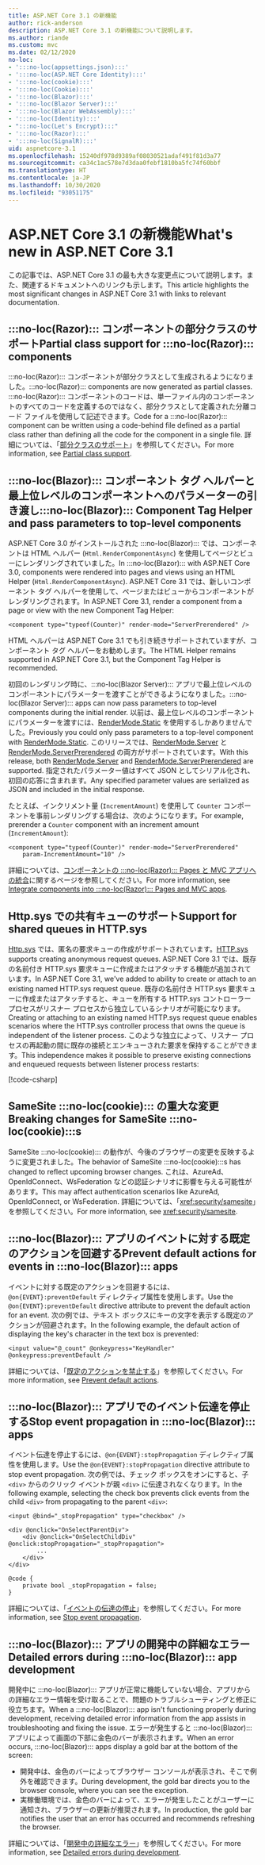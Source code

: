 ```yaml
---
title: ASP.NET Core 3.1 の新機能
author: rick-anderson
description: ASP.NET Core 3.1 の新機能について説明します。
ms.author: riande
ms.custom: mvc
ms.date: 02/12/2020
no-loc:
- ':::no-loc(appsettings.json):::'
- ':::no-loc(ASP.NET Core Identity):::'
- ':::no-loc(cookie):::'
- ':::no-loc(Cookie):::'
- ':::no-loc(Blazor):::'
- ':::no-loc(Blazor Server):::'
- ':::no-loc(Blazor WebAssembly):::'
- ':::no-loc(Identity):::'
- ":::no-loc(Let's Encrypt):::"
- ':::no-loc(Razor):::'
- ':::no-loc(SignalR):::'
uid: aspnetcore-3.1
ms.openlocfilehash: 15240df978d9389af08030521adaf491f81d3a77
ms.sourcegitcommit: ca34c1ac578e7d3daa0febf1810ba5fc74f60bbf
ms.translationtype: HT
ms.contentlocale: ja-JP
ms.lasthandoff: 10/30/2020
ms.locfileid: "93051175"
---
```

# <a name="whats-new-in-aspnet-core-31"></a><span data-ttu-id="90c3a-103">ASP.NET Core 3.1 の新機能</span><span class="sxs-lookup"><span data-stu-id="90c3a-103">What's new in ASP.NET Core 3.1</span></span>

<span data-ttu-id="90c3a-104">この記事では、ASP.NET Core 3.1 の最も大きな変更点について説明します。また、関連するドキュメントへのリンクも示します。</span><span class="sxs-lookup"><span data-stu-id="90c3a-104">This article highlights the most significant changes in ASP.NET Core 3.1 with links to relevant documentation.</span></span>

## <a name="partial-class-support-for-no-locrazor-components"></a><span data-ttu-id="90c3a-105">:::no-loc(Razor)::: コンポーネントの部分クラスのサポート</span><span class="sxs-lookup"><span data-stu-id="90c3a-105">Partial class support for :::no-loc(Razor)::: components</span></span>

<span data-ttu-id="90c3a-106">:::no-loc(Razor)::: コンポーネントが部分クラスとして生成されるようになりました。</span><span class="sxs-lookup"><span data-stu-id="90c3a-106">:::no-loc(Razor)::: components are now generated as partial classes.</span></span> <span data-ttu-id="90c3a-107">:::no-loc(Razor)::: コンポーネントのコードは、単一ファイル内のコンポーネントのすべてのコードを定義するのではなく、部分クラスとして定義された分離コード ファイルを使用して記述できます。</span><span class="sxs-lookup"><span data-stu-id="90c3a-107">Code for a :::no-loc(Razor)::: component can be written using a code-behind file defined as a partial class rather than defining all the code for the component in a single file.</span></span> <span data-ttu-id="90c3a-108">詳細については、「[部分クラスのサポート](xref:blazor/components/index#partial-class-support)」を参照してください。</span><span class="sxs-lookup"><span data-stu-id="90c3a-108">For more information, see [Partial class support](xref:blazor/components/index#partial-class-support).</span></span>

## <a name="no-locblazor-component-tag-helper-and-pass-parameters-to-top-level-components"></a><span data-ttu-id="90c3a-109">:::no-loc(Blazor)::: コンポーネント タグ ヘルパーと最上位レベルのコンポーネントへのパラメーターの引き渡し</span><span class="sxs-lookup"><span data-stu-id="90c3a-109">:::no-loc(Blazor)::: Component Tag Helper and pass parameters to top-level components</span></span>

<span data-ttu-id="90c3a-110">ASP.NET Core 3.0 がインストールされた :::no-loc(Blazor)::: では、コンポーネントは HTML ヘルパー (`Html.RenderComponentAsync`) を使用してページとビューにレンダリングされていました。</span><span class="sxs-lookup"><span data-stu-id="90c3a-110">In :::no-loc(Blazor)::: with ASP.NET Core 3.0, components were rendered into pages and views using an HTML Helper (`Html.RenderComponentAsync`).</span></span> <span data-ttu-id="90c3a-111">ASP.NET Core 3.1 では、新しいコンポーネント タグ ヘルパーを使用して、ページまたはビューからコンポーネントがレンダリングされます。</span><span class="sxs-lookup"><span data-stu-id="90c3a-111">In ASP.NET Core 3.1, render a component from a page or view with the new Component Tag Helper:</span></span>

```cshtml
<component type="typeof(Counter)" render-mode="ServerPrerendered" />
```

<span data-ttu-id="90c3a-112">HTML ヘルパーは ASP.NET Core 3.1 でも引き続きサポートされていますが、コンポーネント タグ ヘルパーをお勧めします。</span><span class="sxs-lookup"><span data-stu-id="90c3a-112">The HTML Helper remains supported in ASP.NET Core 3.1, but the Component Tag Helper is recommended.</span></span>

<span data-ttu-id="90c3a-113">初回のレンダリング時に、:::no-loc(Blazor Server)::: アプリで最上位レベルのコンポーネントにパラメーターを渡すことができるようになりました。</span><span class="sxs-lookup"><span data-stu-id="90c3a-113">:::no-loc(Blazor Server)::: apps can now pass parameters to top-level components during the initial render.</span></span> <span data-ttu-id="90c3a-114">以前は、最上位レベルのコンポーネントにパラメーターを渡すには、[RenderMode.Static](xref:Microsoft.AspNetCore.Mvc.Rendering.RenderMode.Static) を使用するしかありませんでした。</span><span class="sxs-lookup"><span data-stu-id="90c3a-114">Previously you could only pass parameters to a top-level component with [RenderMode.Static](xref:Microsoft.AspNetCore.Mvc.Rendering.RenderMode.Static).</span></span> <span data-ttu-id="90c3a-115">このリリースでは、[RenderMode.Server](xref:Microsoft.AspNetCore.Mvc.Rendering.RenderMode.Server) と [RenderMode.ServerPrerendered](xref:Microsoft.AspNetCore.Mvc.Rendering.RenderMode.ServerPrerendered) の両方がサポートされています。</span><span class="sxs-lookup"><span data-stu-id="90c3a-115">With this release, both [RenderMode.Server](xref:Microsoft.AspNetCore.Mvc.Rendering.RenderMode.Server) and [RenderMode.ServerPrerendered](xref:Microsoft.AspNetCore.Mvc.Rendering.RenderMode.ServerPrerendered) are supported.</span></span> <span data-ttu-id="90c3a-116">指定されたパラメーター値はすべて JSON としてシリアル化され、初回の応答に含まれます。</span><span class="sxs-lookup"><span data-stu-id="90c3a-116">Any specified parameter values are serialized as JSON and included in the initial response.</span></span>

<span data-ttu-id="90c3a-117">たとえば、インクリメント量 (`IncrementAmount`) を使用して `Counter` コンポーネントを事前レンダリングする場合は、次のようになります。</span><span class="sxs-lookup"><span data-stu-id="90c3a-117">For example, prerender a `Counter` component with an increment amount (`IncrementAmount`):</span></span>

```cshtml
<component type="typeof(Counter)" render-mode="ServerPrerendered" 
    param-IncrementAmount="10" />
```

<span data-ttu-id="90c3a-118">詳細については、[コンポーネントの :::no-loc(Razor)::: Pages と MVC アプリへの統合](xref:blazor/components/integrate-components-into-razor-pages-and-mvc-apps)に関するページを参照してください。</span><span class="sxs-lookup"><span data-stu-id="90c3a-118">For more information, see [Integrate components into :::no-loc(Razor)::: Pages and MVC apps](xref:blazor/components/integrate-components-into-razor-pages-and-mvc-apps).</span></span>

## <a name="support-for-shared-queues-in-httpsys"></a><span data-ttu-id="90c3a-119">Http.sys での共有キューのサポート</span><span class="sxs-lookup"><span data-stu-id="90c3a-119">Support for shared queues in HTTP.sys</span></span>

<span data-ttu-id="90c3a-120">[Http.sys](xref:fundamentals/servers/httpsys) では、匿名の要求キューの作成がサポートされています。</span><span class="sxs-lookup"><span data-stu-id="90c3a-120">[HTTP.sys](xref:fundamentals/servers/httpsys) supports creating anonymous request queues.</span></span> <span data-ttu-id="90c3a-121">ASP.NET Core 3.1 では、既存の名前付き HTTP.sys 要求キューに作成またはアタッチする機能が追加されています。</span><span class="sxs-lookup"><span data-stu-id="90c3a-121">In ASP.NET Core 3.1, we've added to ability to create or attach to an existing named HTTP.sys request queue.</span></span> <span data-ttu-id="90c3a-122">既存の名前付き HTTP.sys 要求キューに作成またはアタッチすると、キューを所有する HTTP.sys コントローラー プロセスがリスナー プロセスから独立しているシナリオが可能になります。</span><span class="sxs-lookup"><span data-stu-id="90c3a-122">Creating or attaching to an existing named HTTP.sys request queue enables scenarios where the HTTP.sys controller process that owns the queue is independent of the listener process.</span></span> <span data-ttu-id="90c3a-123">このような独立によって、リスナー プロセスの再起動の間に既存の接続とエンキューされた要求を保持することができます。</span><span class="sxs-lookup"><span data-stu-id="90c3a-123">This independence makes it possible to preserve existing connections and enqueued requests between listener process restarts:</span></span>

[!code-csharp[](sample/Program.cs?name=snippet)]

## <a name="breaking-changes-for-samesite-no-loccookies"></a><span data-ttu-id="90c3a-124">SameSite :::no-loc(cookie)::: の重大な変更</span><span class="sxs-lookup"><span data-stu-id="90c3a-124">Breaking changes for SameSite :::no-loc(cookie):::s</span></span>

<span data-ttu-id="90c3a-125">SameSite :::no-loc(cookie)::: の動作が、今後のブラウザーの変更を反映するように変更されました。</span><span class="sxs-lookup"><span data-stu-id="90c3a-125">The behavior of SameSite :::no-loc(cookie):::s has changed to reflect upcoming browser changes.</span></span> <span data-ttu-id="90c3a-126">これは、AzureAd、OpenIdConnect、WsFederation などの認証シナリオに影響を与える可能性があります。</span><span class="sxs-lookup"><span data-stu-id="90c3a-126">This may affect authentication scenarios like AzureAd, OpenIdConnect, or WsFederation.</span></span> <span data-ttu-id="90c3a-127">詳細については、「<xref:security/samesite>」を参照してください。</span><span class="sxs-lookup"><span data-stu-id="90c3a-127">For more information, see <xref:security/samesite>.</span></span>

## <a name="prevent-default-actions-for-events-in-no-locblazor-apps"></a><span data-ttu-id="90c3a-128">:::no-loc(Blazor)::: アプリのイベントに対する既定のアクションを回避する</span><span class="sxs-lookup"><span data-stu-id="90c3a-128">Prevent default actions for events in :::no-loc(Blazor)::: apps</span></span>

<span data-ttu-id="90c3a-129">イベントに対する既定のアクションを回避するには、`@on{EVENT}:preventDefault` ディレクティブ属性を使用します。</span><span class="sxs-lookup"><span data-stu-id="90c3a-129">Use the `@on{EVENT}:preventDefault` directive attribute to prevent the default action for an event.</span></span> <span data-ttu-id="90c3a-130">次の例では、テキスト ボックスにキーの文字を表示する既定のアクションが回避されます。</span><span class="sxs-lookup"><span data-stu-id="90c3a-130">In the following example, the default action of displaying the key's character in the text box is prevented:</span></span>

```razor
<input value="@_count" @onkeypress="KeyHandler" @onkeypress:preventDefault />
```

<span data-ttu-id="90c3a-131">詳細については、「[既定のアクションを禁止する](xref:blazor/components/event-handling#prevent-default-actions)」を参照してください。</span><span class="sxs-lookup"><span data-stu-id="90c3a-131">For more information, see [Prevent default actions](xref:blazor/components/event-handling#prevent-default-actions).</span></span>

## <a name="stop-event-propagation-in-no-locblazor-apps"></a><span data-ttu-id="90c3a-132">:::no-loc(Blazor)::: アプリでのイベント伝達を停止する</span><span class="sxs-lookup"><span data-stu-id="90c3a-132">Stop event propagation in :::no-loc(Blazor)::: apps</span></span>

<span data-ttu-id="90c3a-133">イベント伝達を停止するには、`@on{EVENT}:stopPropagation` ディレクティブ属性を使用します。</span><span class="sxs-lookup"><span data-stu-id="90c3a-133">Use the `@on{EVENT}:stopPropagation` directive attribute to stop event propagation.</span></span> <span data-ttu-id="90c3a-134">次の例では、チェック ボックスをオンにすると、子 `<div>` からのクリック イベントが親 `<div>` に伝達されなくなります。</span><span class="sxs-lookup"><span data-stu-id="90c3a-134">In the following example, selecting the check box prevents click events from the child `<div>` from propagating to the parent `<div>`:</span></span>

```razor
<input @bind="_stopPropagation" type="checkbox" />

<div @onclick="OnSelectParentDiv">
    <div @onclick="OnSelectChildDiv" @onclick:stopPropagation="_stopPropagation">
        ...
    </div>
</div>

@code {
    private bool _stopPropagation = false;
}
```

<span data-ttu-id="90c3a-135">詳細については、「[イベントの伝達の停止](xref:blazor/components/event-handling#stop-event-propagation)」を参照してください。</span><span class="sxs-lookup"><span data-stu-id="90c3a-135">For more information, see [Stop event propagation](xref:blazor/components/event-handling#stop-event-propagation).</span></span>

## <a name="detailed-errors-during-no-locblazor-app-development"></a><span data-ttu-id="90c3a-136">:::no-loc(Blazor)::: アプリの開発中の詳細なエラー</span><span class="sxs-lookup"><span data-stu-id="90c3a-136">Detailed errors during :::no-loc(Blazor)::: app development</span></span>

<span data-ttu-id="90c3a-137">開発中に :::no-loc(Blazor)::: アプリが正常に機能していない場合、アプリからの詳細なエラー情報を受け取ることで、問題のトラブルシューティングと修正に役立ちます。</span><span class="sxs-lookup"><span data-stu-id="90c3a-137">When a :::no-loc(Blazor)::: app isn't functioning properly during development, receiving detailed error information from the app assists in troubleshooting and fixing the issue.</span></span> <span data-ttu-id="90c3a-138">エラーが発生すると :::no-loc(Blazor)::: アプリによって画面の下部に金色のバーが表示されます。</span><span class="sxs-lookup"><span data-stu-id="90c3a-138">When an error occurs, :::no-loc(Blazor)::: apps display a gold bar at the bottom of the screen:</span></span>

* <span data-ttu-id="90c3a-139">開発中は、金色のバーによってブラウザー コンソールが表示され、そこで例外を確認できます。</span><span class="sxs-lookup"><span data-stu-id="90c3a-139">During development, the gold bar directs you to the browser console, where you can see the exception.</span></span>
* <span data-ttu-id="90c3a-140">実稼働環境では、金色のバーによって、エラーが発生したことがユーザーに通知され、ブラウザーの更新が推奨されます。</span><span class="sxs-lookup"><span data-stu-id="90c3a-140">In production, the gold bar notifies the user that an error has occurred and recommends refreshing the browser.</span></span>

<span data-ttu-id="90c3a-141">詳細については、「[開発中の詳細なエラー](xref:blazor/fundamentals/handle-errors#detailed-errors-during-development)」を参照してください。</span><span class="sxs-lookup"><span data-stu-id="90c3a-141">For more information, see [Detailed errors during development](xref:blazor/fundamentals/handle-errors#detailed-errors-during-development).</span></span>
